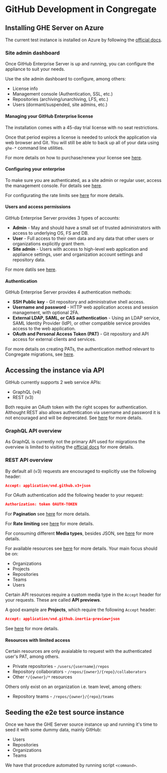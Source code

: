 # GitHub Development in Congregate

## Installing GHE Server on Azure

The current test instance is installed on Azure by following the [official docs](https://docs.github.com/en/enterprise/2.21/admin/installation/installing-github-enterprise-server-on-azure).

### Site admin dashboard

Once GitHub Enterprise Server is up and running, you can configure the appliance to suit your needs.

Use the site admin dashboard to configure, among others:

- License info
- Management console (Authentication, SSL, etc.)
- Repositories (archiving/unarchiving, LFS, etc.)
- Users (dormant/suspended, site admins, etc.)

#### Managing your GitHub Enterprise license

The installation comes with a 45-day trial license with no seat restrictions.

Once that period expires a license is needed to unlock the application via web browser and Git. You will still be able to back up all of your data using `ghe-*` command line utilities.

For more details on how to purchase/renew your license see [here](https://docs.github.com/en/enterprise/2.21/admin/overview/managing-your-github-enterprise-license).

#### Configuring your enterprise

To make sure you are authenticated, as a site admin or regular user, access the management console. For details see [here](https://docs.github.com/en/enterprise/2.21/admin/configuration/accessing-the-management-console).

For configurating the rate limits see [here](https://docs.github.com/en/enterprise/2.21/admin/configuration/configuring-rate-limits) for more details.

#### Users and access permissions

GitHub Enterprise Server provides 3 types of accounts:

- **Admin** - May and should have a small set of trusted administrators with access to underlying OS, FS and DB.
- **User** - Full access to their own data and any data that other users or organizations explicitly grant them.
- **Site admin** - Users with access to high-level web application and appliance settings, user and organization account settings and repository data.

For more datils see [here](https://docs.github.com/en/enterprise/2.21/user/github/getting-started-with-github/access-permissions-on-github).

#### Authentication

GitHub Enterprise Server provides 4 authentication methods:

- **SSH Public key** - Git repository and administrative shell access.
- **Username and password** - HTTP web application access and session management, with optional 2FA.
- **External LDAP, SAML, or CAS authentication** - Using an LDAP service, SAML Identity Provider (IdP), or other compatible service provides access to the web application.
- **OAuth and Personal Access Token (PAT)** - Git repository and API access for external clients and services.

For more details on creating PATs, the authentication method relevant to Congregate migrations, see [here](https://docs.github.com/en/enterprise/2.21/user/github/authenticating-to-github/creating-a-personal-access-token).

## Accessing the instance via API

GitHub currently supports 2 web service APIs:

- GraphQL (v4)
- REST (v3)

Both require an OAuth token with the right scopes for authentication. Althought REST also allows authentication via username and password it is not encouraged and will be deprecated. See [here](https://docs.github.com/en/enterprise/2.21/user/rest/overview/other-authentication-methods) for more details.

### GraphQL API overview

As GraphQL is currently not the primary API used for migrations the overview is limited to visiting the [official docs](https://docs.github.com/en/enterprise/2.21/user/graphql/overview) for more details.

### REST API overview

By default all (v3) requests are encouraged to explicitly use the following header:

```json
Accept: application/vnd.github.v3+json
```

For OAuth authentication add the following header to your request:

```json
Authorization: token OAUTH-TOKEN
```

For **Pagination** see [here](https://docs.github.com/en/enterprise/2.21/user/rest/overview/resources-in-the-rest-api#pagination) for more details.

For **Rate limiting** see [here](https://docs.github.com/en/enterprise/2.21/user/rest/overview/resources-in-the-rest-api#rate-limiting) for more details.

For consuming different **Media types**, besides JSON, see [here](https://docs.github.com/en/enterprise/2.21/user/rest/overview/media-types) for more details.

For available resources see [here](https://docs.github.com/en/enterprise/2.21/user/rest/reference) for more details. Your main focus should be on:

- Organizations
- Projects
- Repositories
- Teams
- Users

Certain API resources require a custom media type in the `Accept` header for your requests. These are called **API previews**.

A good example are **Projects**, which require the following `Accept` header:

```json
Accept: application/vnd.github.inertia-preview+json
```

See [here](https://docs.github.com/en/enterprise/2.21/user/rest/overview/api-previews) for more details.

#### Resources with limited access

Certain resources are only avaialable to request with the authenticated user's PAT, among others.

- Private repositories - `/users/{username}/repos`
- Repository collaborators - `/repos/{owner}/{repo}/collaborators`
- Other `*/{owner}/*` resources

Others only exist on an organization i.e. team level, among others:

- Repository teams - `/repos/{owner}/{repo}/teams`

## Seeding the e2e test source instance

Once we have the GHE Server source instance up and running it's time to seed it with some dummy data, mainly GitHub:

- Users
- Repositories
- Organizations
- Teams

We have that procedure automated by running script `<command>`.

<!-- TODO: Add more details. -->
